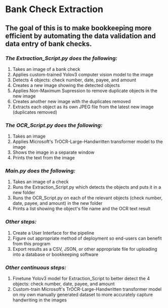 # Bank Check Extraction

## The goal of this is to make bookkeeping more efficient by automating the data validation and data entry of bank checks.


### *The Extraction_Script.py does the following:*
1. Takes an image of a bank check
2. Applies custom-trained Yolov3 computer vision model to the image 
3. Detects 4 objects: check number, date, payee, and amount
4. Creates a new image showing the detected objects
5. Applies Non-Maximum Supression to remove duplicate objects in the new image
6. Creates another new image with the duplicates removed
7. Extracts each object as its own JPEG file from the latest new image (duplicates removed)


### *The OCR_Script.py does the following:*
1. Takes an image
2. Applies Microsoft's TrOCR-Large-Handwritten transformer model to the image
3. Shows the image in a separate window
4. Prints the text from the image


### *Main.py does the following:*
1. Takes an image of a check
2. Runs the Extraction_Script.py which detects the objects and puts it in a new folder
3. Runs the OCR_Script.py on each of the relevant objects (check number, date, payee, and amount) in the new folder
4. Prints a list showing the object's file name and the OCR text result

### *Other steps:*
1. Create a User Interface for the pipeline
2. Figure out appropriate method of deployment so end-users can benefit from this program
3. Export results as a CSV, JSON, or other appropriate file for uploading into a database or bookkeeping software


### *Other continuous steps:*
1. Finetune Yolov3 model for Extraction_Script to better detect the 4 objects: check number, date, payee, and amount
2. Custom-train Microsoft's TrOCR-Large-Handwritten transformer model on my own manually generated dataset to more accurately capture handwriting in the images